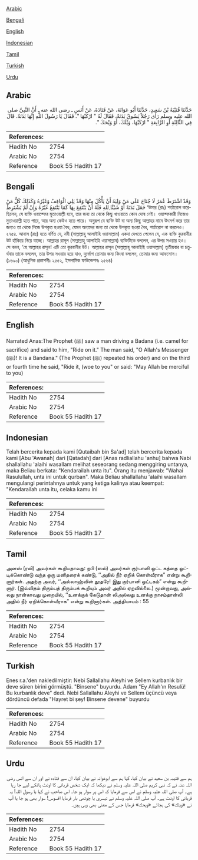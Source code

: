 [Arabic](#arabic)

[Bengali](#bengali)

[English](#english)

[Indonesian](#indonesian)

[Tamil](#tamil)

[Turkish](#turkish)

[Urdu](#urdu)

## Arabic


<div dir="rtl" lang="ar" style={{fontSize:'larger',backgroundColor:'#f8f9fa',padding:20}}>
حَدَّثَنَا قُتَيْبَةُ بْنُ سَعِيدٍ، حَدَّثَنَا أَبُو عَوَانَةَ، عَنْ قَتَادَةَ، عَنْ أَنَسٍ ـ رضى الله عنه ـ أَنَّ النَّبِيَّ صلى الله عليه وسلم رَأَى رَجُلاً يَسُوقُ بَدَنَةً، فَقَالَ لَهُ ‏"‏ ارْكَبْهَا ‏"‏‏.‏ فَقَالَ يَا رَسُولَ اللَّهِ إِنَّهَا بَدَنَةٌ‏.‏ قَالَ فِي الثَّالِثَةِ أَوِ الرَّابِعَةِ ‏"‏ ارْكَبْهَا، وَيْلَكَ، أَوْ وَيْحَكَ ‏"‏‏.‏
</div>
<div style={{backgroundColor:'#f8f9fa',padding:20, marginBottom: 10}}><table> <thead> <tr> <th>References:</th> <th></th> </tr> </thead> <tbody><tr><td>Hadith No</td><td>2754</td></tr><tr><td>Arabic No</td><td>2754</td></tr><tr><td>Reference</td><td>Book 55 Hadith 17</td></tr></tbody></table></div>

## Bengali


<div dir="ltr" lang="bn" style={{fontSize:'larger',backgroundColor:'#f8f9fa',padding:20}}>
وَقَدْ اشْتَرَطَ عُمَرُ لَا جُنَاحَ عَلَى مَنْ وَلِيَهُ أَنْ يَأْكُلَ مِنْهَا وَقَدْ يَلِي الْوَاقِفُ وَغَيْرُهُ وَكَذَلِكَ كُلُّ مَنْ جَعَلَ بَدَنَةً أَوْ شَيْئًا ِللهِ فَلَهُ أَنْ يَنْتَفِعَ بِهَا كَمَا يَنْتَفِعُ غَيْرُهُ وَإِنْ لَمْ يَشْتَرِطْ ‘উমার (রাঃ) শর্তারোপ করেছিলেন, যে ব্যক্তি ওয়াক্ফের মুতাওয়াল্লী হবে, তার জন্য তা থেকে কিছু খাওয়াতে কোন দোষ নেই। ওয়াক্ফকারী নিজেও মুতাওয়াল্লী হতে পারে, আর অন্য কেউও হতে পারে। অনুরূপ যে ব্যক্তি উট বা অন্য কিছু আল্লাহর নামে উৎসর্গ করে তার জন্যও তা থেকে নিজে উপকৃত হওয়া বৈধ, যেমন অন্যদের জন্য তা থেকে উপকৃত হওয়া বৈধ, শর্তারোপ না করলেও। ২৭৫৪. আনাস (রাঃ) হতে বর্ণিত যে, নবী (সাল্লাল্লাহু আলাইহি ওয়াসাল্লাম) একদা দেখতে পেলেন যে, এক ব্যক্তি কুরবানীর উট হাঁকিয়ে নিয়ে যাচ্ছে। আল্লাহর রাসূল (সাল্লাল্লাহু আলাইহি ওয়াসাল্লাম) ব্যক্তিটিকে বললেন, এর উপর সওয়ার হও। সে বলল, ‘হে আল্লাহর রাসূল! এটি তো কুরবানীর উট। আল্লাহর রাসূল (সাল্লাল্লাহু আলাইহি ওয়াসাল্লাম) তৃতীয়বার বা চতুর্থবার তাকে বললেন, তার উপর সওয়ার হয়ে যাও, দুর্ভোগ তোমার জন্য কিংবা বললেন, তোমার জন্য আফসোস। (১৬৯০) (আধুনিক প্রকাশনীঃ ২৫৫২, ইসলামিক ফাউন্ডেশনঃ ২৫৬৪)
</div>
<div style={{backgroundColor:'#f8f9fa',padding:20, marginBottom: 10}}><table> <thead> <tr> <th>References:</th> <th></th> </tr> </thead> <tbody><tr><td>Hadith No</td><td>2754</td></tr><tr><td>Arabic No</td><td>2754</td></tr><tr><td>Reference</td><td>Book 55 Hadith 17</td></tr></tbody></table></div>

## English


<div dir="ltr" lang="en" style={{fontSize:'larger',backgroundColor:'#f8f9fa',padding:20}}>
Narrated Anas:The Prophet (ﷺ) saw a man driving a Badana (i.e. camel for sacrifice) and said to him, "Ride on it." The man said, "O Allah's Messenger (ﷺ)! It is a Bandana." (The Prophet (ﷺ) repeated his order) and on the third or fourth time he said, "Ride it, (woe to you" or said: "May Allah be merciful to you)
</div>
<div style={{backgroundColor:'#f8f9fa',padding:20, marginBottom: 10}}><table> <thead> <tr> <th>References:</th> <th></th> </tr> </thead> <tbody><tr><td>Hadith No</td><td>2754</td></tr><tr><td>Arabic No</td><td>2754</td></tr><tr><td>Reference</td><td>Book 55 Hadith 17</td></tr></tbody></table></div>

## Indonesian


<div dir="ltr" lang="id" style={{fontSize:'larger',backgroundColor:'#f8f9fa',padding:20}}>
Telah bercerita kepada kami [Qutaibah bin Sa'ad] telah bercerita kepada kami [Abu 'Awanah] dari [Qatadah] dari [Anas radliallahu 'anhu] bahwa Nabi shallallahu 'alaihi wasallam melihat seseorang sedang menggiring untanya, maka Beliau berkata: "Kendarailah unta itu". Orang itu menjawab: "Wahai Rasulullah, unta ini untuk qurban". Maka Beliau shallallahu 'alaihi wasallam mengulangi perintahnya untuk yang ketiga kalinya atau keempat: "Kendarailah unta itu, celaka kamu ini
</div>
<div style={{backgroundColor:'#f8f9fa',padding:20, marginBottom: 10}}><table> <thead> <tr> <th>References:</th> <th></th> </tr> </thead> <tbody><tr><td>Hadith No</td><td>2754</td></tr><tr><td>Arabic No</td><td>2754</td></tr><tr><td>Reference</td><td>Book 55 Hadith 17</td></tr></tbody></table></div>

## Tamil


<div dir="ltr" lang="ta" style={{fontSize:'larger',backgroundColor:'#f8f9fa',padding:20}}>
அனஸ் (ரலி) அவர்கள் கூறியதாவது: நபி (ஸல்) அவர்கள் குர்பானி ஒட்ட கத்தை ஓட்டிக்கொண்டு வந்த ஒரு மனிதரைக் கண்டு, ‘‘அதில் நீர் ஏறிக் கொள்வீராக” என்று கூறினார்கள். அதற்கு அவர், ‘‘அல்லாஹ்வின் தூதரே! இது குர்பானி ஒட்டகம்” என்று கூறினார். (இவ்விதம் திரும்பத் திரும்பக் கூறியும் அவர் அதில் ஏறவில்லை.) மூன்றாவது, அல்லது நான்காவது முறையில், ‘‘உனக்குக் கேடுதான் லிஅல்லது உனக்கு நாசம்தான்லி அதில் நீர் ஏறிக்கொள்வீராக” என்று கூறினார்கள். அத்தியாயம் : 55
</div>
<div style={{backgroundColor:'#f8f9fa',padding:20, marginBottom: 10}}><table> <thead> <tr> <th>References:</th> <th></th> </tr> </thead> <tbody><tr><td>Hadith No</td><td>2754</td></tr><tr><td>Arabic No</td><td>2754</td></tr><tr><td>Reference</td><td>Book 55 Hadith 17</td></tr></tbody></table></div>

## Turkish


<div dir="ltr" lang="tr" style={{fontSize:'larger',backgroundColor:'#f8f9fa',padding:20}}>
Enes r.a.'den nakledilmiştir: Nebi Sallallahu Aleyhi ve Sellem kurbanlık bir deve süren birini görmüştü. "Binsene" buyurdu. Adam "Ey Allah'ın Resulü! Bu kurbanlık deve" dedi. Nebi Sallallahu Aleyhi ve Sellem üçüncü veya dördüncü defada "Hayret bi şey! Binsene devene" buyurdu
</div>
<div style={{backgroundColor:'#f8f9fa',padding:20, marginBottom: 10}}><table> <thead> <tr> <th>References:</th> <th></th> </tr> </thead> <tbody><tr><td>Hadith No</td><td>2754</td></tr><tr><td>Arabic No</td><td>2754</td></tr><tr><td>Reference</td><td>Book 55 Hadith 17</td></tr></tbody></table></div>

## Urdu


<div dir="rtl" lang="ur" style={{fontSize:'larger',backgroundColor:'#f8f9fa',padding:20}}>
ہم سے قتیبہ بن سعید نے بیان کیا، کہا ہم سے ابوعوانہ نے بیان کیا، ان سے قتادہ نے اور ان سے انس رضی اللہ عنہ نے کہ نبی کریم صلی اللہ علیہ وسلم نے دیکھا کہ ایک شخص قربانی کا اونٹ ہانکے لیے جا رہا ہے۔ آپ صلی اللہ علیہ وسلم نے اس سے فرمایا کہ اس پر سوار ہو جا۔ اس صاحب نے کہا یا رسول اللہ! یہ قربانی کا اونٹ ہے۔ آپ صلی اللہ علیہ وسلم نے تیسری یا چوتھی بار فرمایا افسوس! سوار بھی ہو جا یا آپ نے «ويلك» کی بجائے «ويحك» فرمایا جس کے معنی بھی وہی ہیں۔
</div>
<div style={{backgroundColor:'#f8f9fa',padding:20, marginBottom: 10}}><table> <thead> <tr> <th>References:</th> <th></th> </tr> </thead> <tbody><tr><td>Hadith No</td><td>2754</td></tr><tr><td>Arabic No</td><td>2754</td></tr><tr><td>Reference</td><td>Book 55 Hadith 17</td></tr></tbody></table></div>